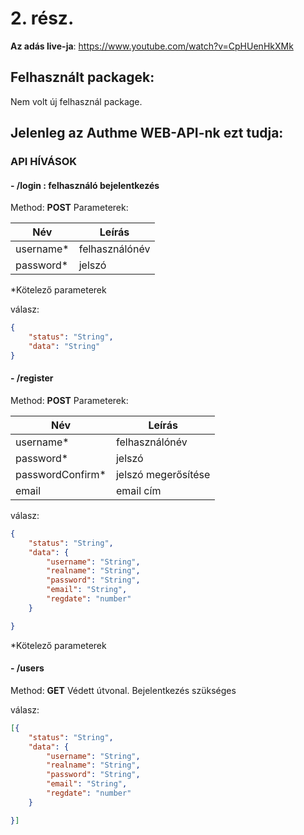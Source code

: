 # 2. rész.

**Az adás live-ja**: https://www.youtube.com/watch?v=CpHUenHkXMk

## Felhasznált packagek:

Nem volt új felhasznál package.

## Jelenleg az Authme WEB-API-nk ezt tudja:

### **API HÍVÁSOK**
#### -  /login : felhasználó bejelentkezés
Method: **POST**
Parameterek:

| Név       | Leírás         |
| --------- | -------------- |
| username* | felhasználónév |
| password* | jelszó         |
*Kötelező parameterek

válasz:
```json
{
    "status": "String",
    "data": "String"
}
```

#### - /register
Method: **POST**
Parameterek:

| Név       | Leírás         |
| --------- | -------------- |
| username* | felhasználónév |
| password* | jelszó         |
|passwordConfirm* | jelszó megerősítése |
| email | email cím |

válasz:
```json
{
    "status": "String",
    "data": {
        "username": "String",
        "realname": "String",
        "password": "String",
        "email": "String",
        "regdate": "number"
    }

}
```
*Kötelező parameterek

#### - /users
Method: **GET**
Védett útvonal. Bejelentkezés szükséges

válasz:
```json
[{
    "status": "String",
    "data": {
        "username": "String",
        "realname": "String",
        "password": "String",
        "email": "String",
        "regdate": "number"
    }

}]
```

